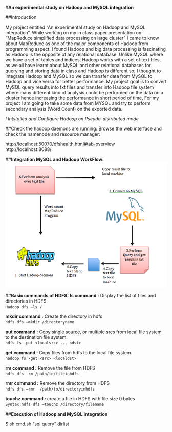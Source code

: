 #**An experimental study on Hadoop and MySQL integration**

##Introduction

My project entitled “An experimental study on Hadoop and MySQL integration”. While working on my in class paper presentation on “MapReduce simplified data processing on large cluster” I came to know about MapReduce as one of the major components of Hadoop from programming aspect. I found Hadoop and big data processing is fascinating as Hadoop is the opposite of any relational database. Unlike MySQL where we have a set of tables and indices, Hadoop works with a set of text files, as we all have learnt about MySQL and other relational databases for querying and storing data in class and Hadoop is different so; I thought to integrate Hadoop and MySQL so we can transfer data from MySQL to Hadoop and vice versa for better performance. My project goal is to convert MySQL query results into txt files and transfer into Hadoop file system where many different kind of analysis could be performed on the data on a cluster hence increasing the performance in short period of time, For my project I am going to take some data from MYSQL and try to perform secondary analysis (Word Count) on the exported data. 

*I Intstalled and Configure Hadoop on Pseudo-distributed mode*

##Check the hadoop daemons are running:
Browse the web interface and check the namenode and resource manager:

http://localhost:50070/dfshealth.html#tab-overview  
http://localhost:8088/

##**Integration MySQL and Hadoop WorkFlow:**
![Workflow](images/hadoopMySQL.png)

##**Basic commands of HDFS:**
**ls command :** Display the list of files and directories in HDFS  
```Hadoop dfs –ls /```

**mkdir command :** Create the directory in hdfs  
```hdfs dfs –mkdir /directoryname```  

**put command :** Copy single source, or multiple srcs from local file system to the destination file system.   
```hdfs fs -put <localsrc> ... <dst>``` 

**get command :** Copy files from hdfs to the local file system.   
```hadoop fs -get <src> <localdst>```  

**rm command :** Remove the file from HDFS  
```hdfs dfs –rm /path/to/fileinhdfs``` 

**rmr command :** Remove the directory from HDFS  
```hdfs dfs –rmr  /path/to/directoryinhdfs```

**touchz command :** create a file in HDFS with file size 0 bytes  
```Syntax:hdfs dfs –touchz /directory/filename ```


##**Execution of Hadoop and MySQL integration**

$ sh cmd.sh “sql query” dirlist


